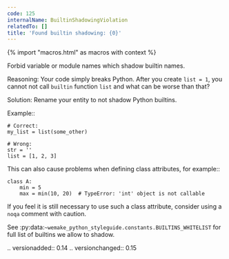 ```yaml
---
code: 125
internalName: BuiltinShadowingViolation
relatedTo: []
title: 'Found builtin shadowing: {0}'
---
```


{% import "macros.html" as macros with context %}

Forbid variable or module names which shadow builtin names.

Reasoning: Your code simply breaks Python. After you create `list = 1`,
you cannot not call `builtin` function `list` and what can be worse than
that?

Solution: Rename your entity to not shadow Python builtins.

Example::

    # Correct:
    my_list = list(some_other)
    
    # Wrong:
    str = ''
    list = [1, 2, 3]

This can also cause problems when defining class attributes, for
example::

    class A:
        min = 5
        max = min(10, 20)  # TypeError: 'int' object is not callable

If you feel it is still necessary to use such a class attribute,
consider using a `noqa` comment with caution.

See :py:data:`~wemake_python_styleguide.constants.BUILTINS_WHITELIST`
for full list of builtins we allow to shadow.

.. versionadded:: 0.14 .. versionchanged:: 0.15